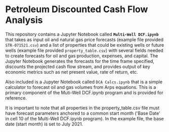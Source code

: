 # Petroleum Discounted Cash Flow Analysis  
This repository contains a Jupyter Notebook called **`Multi-Well DCF.ipynb`** that takes as input oil and natural gas price forecasts (example file provided `STR-071521.csv`) and a list of properties that could be existing wells or future wells (example file provided `property_table.csv`) with several fields needed to create forecasts for oil and gas production, expenses, and capital. The Jupyter Notebook generates the forecasts for the time frame specified, discounts the projected cash flow stream, and provides output of key economic metrics such as net present value, rate of return, etc.

Also included is a Jupyter Notebook called `DCA Calcs.ipynb` that is a simple calculator to forecast oil and gas volumes from Arps equations. This is a primary component of the Muti-Well DCF.ipynb program and is provided for reference.  

It is important to note that all properties in the property_table.csv file must have forecast parameters anchored to a common start month ('Base Date' in cell 10 of the Multi-Well DCF.ipynb program). In the example file, the base date (start month) is set to July 2021.
